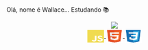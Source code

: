 Olá, nome é Wallace...
Estudando 📚
<div align="center">
  <a href="https://github.com/wallaceFe">
  <img height="180em" src="https://github-readme-stats.vercel.app/api?username=wallaceFe&show_icons=true&theme=dracula&include_all_commits=true&count_private=true"/><br>
 <img align="center" alt="Rafa-Js" height="30" width="40" src="https://raw.githubusercontent.com/devicons/devicon/master/icons/javascript/javascript-plain.svg">
     <img align="center" alt="Rafa-HTML" height="30" width="40" src="https://raw.githubusercontent.com/devicons/devicon/master/icons/html5/html5-original.svg">
  <img align="center" alt="Rafa-CSS" height="30" width="40" src="https://raw.githubusercontent.com/devicons/devicon/master/icons/css3/css3-original.svg">
</div>
